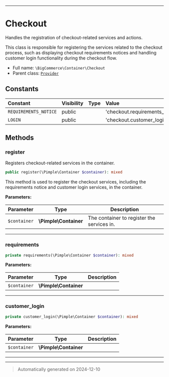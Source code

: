 ***

# Checkout

Handles the registration of checkout-related services and actions.

This class is responsible for registering the services related to the checkout
process, such as displaying checkout requirements notices and handling customer
login functionality during the checkout flow.

* Full name: `\BigCommerce\Container\Checkout`
* Parent class: [`Provider`](./Provider.md)


## Constants

| Constant | Visibility | Type | Value |
|:---------|:-----------|:-----|:------|
|`REQUIREMENTS_NOTICE`|public| |&#039;checkout.requirements_notice&#039;|
|`LOGIN`|public| |&#039;checkout.customer_login&#039;|


## Methods


### register

Registers checkout-related services in the container.

```php
public register(\Pimple\Container $container): mixed
```

This method is used to register the checkout services, including the
requirements notice and customer login services, in the container.






**Parameters:**

| Parameter | Type | Description |
|-----------|------|-------------|
| `$container` | **\Pimple\Container** | The container to register the services in. |





***

### requirements



```php
private requirements(\Pimple\Container $container): mixed
```








**Parameters:**

| Parameter | Type | Description |
|-----------|------|-------------|
| `$container` | **\Pimple\Container** |  |





***

### customer_login



```php
private customer_login(\Pimple\Container $container): mixed
```








**Parameters:**

| Parameter | Type | Description |
|-----------|------|-------------|
| `$container` | **\Pimple\Container** |  |





***


***
> Automatically generated on 2024-12-10
